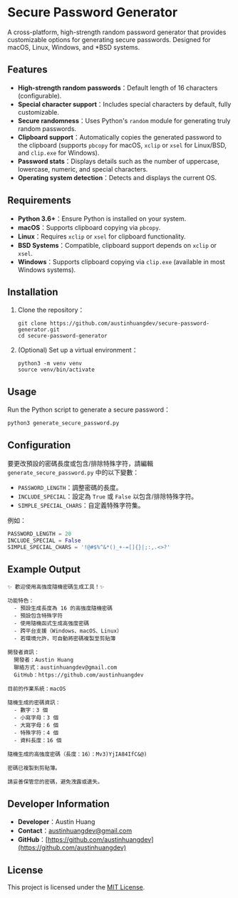 # Secure Password Generator

A cross-platform, high-strength random password generator that provides customizable options for generating secure passwords. Designed for macOS, Linux, Windows, and \*BSD systems.

## Features

- **High-strength random passwords**：Default length of 16 characters (configurable).
- **Special character support**：Includes special characters by default, fully customizable.
- **Secure randomness**：Uses Python's `random` module for generating truly random passwords.
- **Clipboard support**：Automatically copies the generated password to the clipboard (supports `pbcopy` for macOS, `xclip` or `xsel` for Linux/BSD, and `clip.exe` for Windows).
- **Password stats**：Displays details such as the number of uppercase, lowercase, numeric, and special characters.
- **Operating system detection**：Detects and displays the current OS.

## Requirements

- **Python 3.6+**：Ensure Python is installed on your system.
- **macOS**：Supports clipboard copying via `pbcopy`.
- **Linux**：Requires `xclip` or `xsel` for clipboard functionality.
- **BSD Systems**：Compatible, clipboard support depends on `xclip` or `xsel`.
- **Windows**：Supports clipboard copying via `clip.exe` (available in most Windows systems).

## Installation

1. Clone the repository：

   ```shell
   git clone https://github.com/austinhuangdev/secure-password-generator.git
   cd secure-password-generator
   ```

2. (Optional) Set up a virtual environment：

   ```shell
   python3 -m venv venv
   source venv/bin/activate
   ```

## Usage

Run the Python script to generate a secure password：

```bash
python3 generate_secure_password.py
```

## Configuration

要更改預設的密碼長度或包含/排除特殊字符，請編輯 `generate_secure_password.py` 中的以下變數：

- `PASSWORD_LENGTH`：調整密碼的長度。
- `INCLUDE_SPECIAL`：設定為 `True` 或 `False` 以包含/排除特殊字符。
- `SIMPLE_SPECIAL_CHARS`：自定義特殊字符集。

例如：

```python
PASSWORD_LENGTH = 20
INCLUDE_SPECIAL = False
SIMPLE_SPECIAL_CHARS = '!@#$%^&*()_+-=[]{}|;:,.<>?'
```

## Example Output

```plaintext
✨ 歡迎使用高強度隨機密碼生成工具！✨

功能特色：
  - 預設生成長度為 16 的高強度隨機密碼
  - 預設包含特殊字符
  - 使用隨機函式生成高強度密碼
  - 跨平台支援（Windows、macOS、Linux）
  - 若環境允許，可自動將密碼複製至剪貼簿

開發者資訊：
  開發者：Austin Huang
  聯絡方式：austinhuangdev@gmail.com
  GitHub：https://github.com/austinhuangdev

目前的作業系統：macOS

隨機生成的密碼資訊：
  - 數字：3 個
  - 小寫字母：3 個
  - 大寫字母：6 個
  - 特殊字符：4 個
  - 資料長度：16 個

隨機生成的高強度密碼（長度：16）：Mv3)YjIA84IfC&@)

密碼已複製到剪貼簿。

請妥善保管您的密碼，避免洩露或遺失。
```

## Developer Information

- **Developer**：Austin Huang
- **Contact**：[austinhuangdev@gmail.com](mailto:austinhuangdev@gmail.com)
- **GitHub**：[https://github.com/austinhuangdev](https://github.com/austinhuangdev)

## License

This project is licensed under the [MIT License](LICENSE).